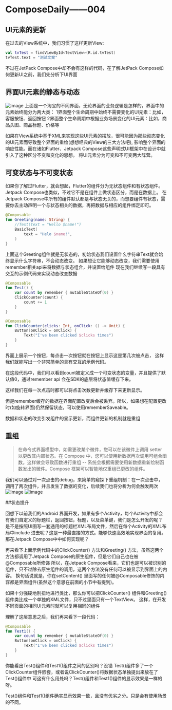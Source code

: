 # ComposeDaily——004

## UI元素的更新
在过去的View系统中，我们习惯了这样更新View:
```kotlin
val tvTest = findViewById<TextView>(R.id.tvTest)
tvTest.text = "测试文案"
```
不过在JetPack Compose中却不会有这样的代码，在了解JetPack Compose如何更新UI之前，我们先分析下UI界面

## 界面UI元素的静态与动态
![image](https://github.com/seanutf/ComposeDaily/blob/day004/img/day_004_taobao_test.jpeg)
上面是一个淘宝的不同界面，无论界面的业务逻辑是怎样的，界面中的元素始终能分为两大类：
1界面整个生命周期中始终不需要变化的UI元素：比如，客服按钮、返回按钮
2界面整个生命周期中根据业务场景变化的UI元素：比如，商品头图、商品标题、价格等

如果在View系统中基于XML来实现这些UI元素的摆放，很可能因为那些动态变化的UI元素而导致整个界面的重绘(想想经典的View的三大方法吧),
影响整个界面的响应性能。而在诸如Flutter、Jetpack Compose这些声明式UI框架中在设计中就引入了这种区分不变和变化的思想。
将UI元素分为可变和不可变两大阵营。

## 可变状态与不可变状态
如果你了解过Flutter，就会想起，Flutter的组件分为无状态组件和有状态组件。Jetpack Compose也类似，不过它不是在组件上做状态区分，而是在数据上。
在Jetpack Compose中所有的组件默认都是与状态无关的，而想要组件有状态，需要你去主动声明一个与状态相关的数据，再把数据与相应的组件绑定即可。

```kotlin
@Composable
fun Greeting(name: String) {
    //Text(text = "Hello $name!")
    BasicText(
        text = "Helo $name!",
    )
}
```
上面这个Greeting组件就是无状态的，初始状态我们设置什么字符串Text就会始终显示什么字符串，不会动态改变。
如果想让它能够动态改变，我们需要使用remember相关api来将数据与状态组合，并设置给组件
现在我们继续写一段具有交互的示例代码来实现动态改变数据
```kotlin
@Composable
fun Test() {
    var count by remember { mutableStateOf(0) }
    ClickCounter(count) {
        count += 1
    }
}

@Composable
fun ClickCounter(clicks: Int, onClick: () -> Unit) {
    Button(onClick = onClick) {
        Text("I've been clicked $clicks times")
    }
}
```
界面上展示一个按钮，每点击一次按钮就在按钮上显示这是第几次被点击， 这样我们就能写出一个非常简单的具有交互的示例代码。

在这段代码中，我们可以看到count被定义成一个可变状态的变量，并且提供了默认值0，通过remember api 会在SDK的底层将状态值缓存下来。

这样我们在每一次点击时都可以将点击次数更新并缓存下来更新显示。

但是remember缓存的数据在界面配置改变后会被丢弃。所以，如果想在配置更改时(如旋转界面)仍然保留状态，可以使用rememberSaveable。

数据和状态的改变引发组件的显示更新，而组件更新的机制就是重组

## 重组

> 在命令式界面模型中，如需更改某个微件，您可以在该微件上调用 setter 以更改其内部状态。在 Compose 中，您可以使用新数据再次调用可组合函数。这样做会导致函数进行重组 -- 系统会根据需要使用新数据重新绘制函数发出的微件。Compose 框架可以智能地仅重组已更改的组件。

我们可以通过对一次点击的debug，来简单的窥探下重组机制：在一次点击中，调用了两次组件，并且发生了数据的变化，后续我们也将分析为何会触发两次
![image](https://github.com/seanutf/ComposeDaily/blob/day004/img/iShot_2022-06-25_21.31.46.png)
![image](https://github.com/seanutf/ComposeDaily/blob/day004/img/iShot_2022-06-25_21.32.25.png)


##状态提升

回想下以前我们的Android 界面开发，如果有多个Activity，每个Activity中都会有我们自定义的标题栏，返回按钮，标题，以及菜单键，我们是怎么开发的呢？
是不是按照UI图写一套通用的标题栏XML布局文件，然后在每个Activity的XML布局中include 进去呢？这是一种最直接的方式。能够快速高效地实现界面的复用。
那在Jetpack Compose中中如何实现呢？

再来看下上面示例代码中的ClickCounter() 方法和Greeting() 方法，虽然这两个方法都调用了Jetpack Compose的原生组件，但是它们自己也在被@Composable所修饰
所以，在Jetpack Compose看来，它们也是可以被识别的组件，只不过除去原生组件的调用，这两个方法没有任何可以被显示到界面上的内容。
换句话说就是，你在setContent() 里面写的任何被@Composable修饰的内容都是界面组件(虽然这个意思在前面的小节中有提到)。

如果十分强硬地别扭地进行类比，那么你可以把ClickCounter() 组件和Greeting() 组件类比成一个单独的XML文件，只不过里面只有一个TextView。
这样，在开发不同页面的相同UI元素时就可以复用相同的组件

理解了这层意思之后，我们再来看下一段代码：
```kotlin
@Composable
fun Test1() {
    var count by remember { mutableStateOf(0) }
    Button(onClick = onClick) {
        Text("I've been clicked $clicks times")
    }
}
```
你能看出Test()组件和Test1()组件之间的区别吗？没错 Test()组件多了一个ClickCounter组件嵌套，或者说ClickCounter()将数据状态单独提出来放在了Test()组件中
可这有什么用处吗？Test()组件和Test1()组件的显示效果是一样的呀。

Test()组件和Test1()组件确实显示效果一致，且没有优劣之分。只是会有使用场景的不同。